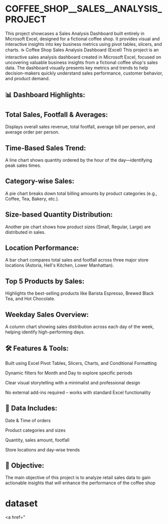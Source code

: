 # COFFEE_SHOP__SALES__ANALYSIS_PROJECT
This project showcases a Sales Analysis Dashboard built entirely in Microsoft Excel, designed for a fictional coffee shop. It provides visual and interactive insights into key business metrics using pivot tables, slicers, and charts.
☕ Coffee Shop Sales Analysis Dashboard (Excel)
This project is an interactive sales analysis dashboard created in Microsoft Excel, focused on uncovering valuable business insights from a fictional coffee shop's sales data. The dashboard visually presents key metrics and trends to help decision-makers quickly understand sales performance, customer behavior, and product demand.

## 📊 Dashboard Highlights:
## Total Sales, Footfall & Averages:
Displays overall sales revenue, total footfall, average bill per person, and average order per person.

## Time-Based Sales Trend:
A line chart shows quantity ordered by the hour of the day—identifying peak sales times.

##  Category-wise Sales:
A pie chart breaks down total billing amounts by product categories (e.g., Coffee, Tea, Bakery, etc.).

## Size-based Quantity Distribution:
Another pie chart shows how product sizes (Small, Regular, Large) are distributed in sales.

## Location Performance:
A bar chart compares total sales and footfall across three major store locations (Astoria, Hell's Kitchen, Lower Manhattan).

## Top 5 Products by Sales:
Highlights the best-selling products like Barista Espresso, Brewed Black Tea, and Hot Chocolate.

## Weekday Sales Overview:
A column chart showing sales distribution across each day of the week, helping identify high-performing days.

## 🛠 Features & Tools:
Built using Excel Pivot Tables, Slicers, Charts, and Conditional Formatting

Dynamic filters for Month and Day to explore specific periods

Clear visual storytelling with a minimalist and professional design

No external add-ins required – works with standard Excel functionality

## 📁 Data Includes:
Date & Time of orders

Product categories and sizes

Quantity, sales amount, footfall

Store locations and day-wise trends

## 🎯 Objective:
The main objective of this project is to analyze retail sales data to gain actionable insights that will enhance the performance of the coffee shop
# dataset
<a href="
